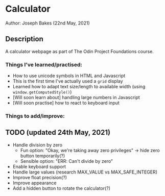# Calculator

Author: Joseph Bakes (22nd May, 2021)

## Description

A calculator webpage as part of The Odin Project Foundations course.

### Things I've learned/practised:
- How to use unicode symbols in HTML and Javascript
- This is the first time I've actually used a `grid` display
- Learned how to adapt text size/length to available width (using `window.getComputedStyle()`)
- [Will soon learn about] handling large numbers in Javascript
- [Will soon practise] how to react to keyboard input

### Things to add/improve:

## TODO (updated 24th May, 2021)
- Handle division by zero
    - Fun option: "Okay, we're taking away zero privileges" -> hide zero button temporarily(?)
    - Sensible option: "ERR: Can't divide by zero"
- Enable keyboard support
- Handle large values (research MAX_VALUE vs MAX_SAFE_INTEGER)
- Improve float precision(?) 
- Improve appearance
- Add a hidden button to rotate the calculator(?)
